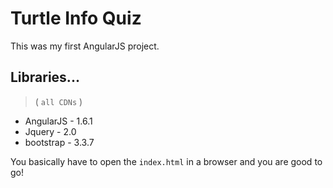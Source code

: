 # Turtle Info Quiz

This was my first AngularJS project.

## Libraries... 
> ( `all CDNs` )

- AngularJS - 1.6.1
- Jquery - 2.0
- bootstrap - 3.3.7

You basically have to open the `index.html` in a browser and you are good to go!
